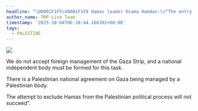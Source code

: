 ```yaml
---
headline: "\U0001F1F5\U0001F1F8 Hamas leader Osama Hamdan:\n“The entry of a foreign administration or foreign forces into Gaza is unacceptable."
author_name: TMP Live Team
timestamp: '2025-10-04T06:10:44.166302+00:00'
tags:
  - PALESTINE
---
```

![](https://i.postimg.cc/g0WfS219/images-2.jpg)

We do not accept foreign management of the Gaza Strip, and a national independent body must be formed for this task.

There is a Palestinian national agreement on Gaza being managed by a Palestinian body.

The attempt to exclude Hamas from the Palestinian political process will not succeed”.
